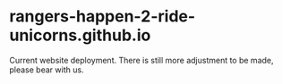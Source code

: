 # rangers-happen-2-ride-unicorns.github.io
Current website deployment. There is still more adjustment to be made, please bear with us.
